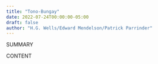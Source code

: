 ```yaml
---
title: "Tono-Bungay"
date: 2022-07-24T00:00:00-05:00
draft: false
author: "H.G. Wells/Edward Mendelson/Patrick Parrinder"
---
```


SUMMARY

<!--more-->

CONTENT